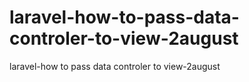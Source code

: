 # laravel-how-to-pass-data-controler-to-view-2august
laravel-how to pass data controler to view-2august

